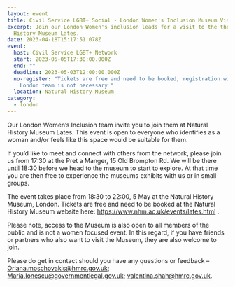 ```yaml
---
layout: event
title: Civil Service LGBT+ Social - London Women's Inclusion Museum Visit
excerpt: Join our London Women's inclusion leads for a visit to the the Natural
  History Museum Lates.
date: 2023-04-18T15:17:51.078Z
event:
  host: Civil Service LGBT+ Network
  start: 2023-05-05T17:30:00.000Z
  end: ""
  deadline: 2023-05-03T12:00:00.000Z
  no-register: "Tickets are free and need to be booked, registration with the
    London team is not necessary "
  location: Natural History Museum
category:
  - london
---
```

Our London Women’s Inclusion team invite you to join them at Natural History Museum Lates. This event is open to everyone who identifies as a woman and/or feels like this space would be suitable for them.  

If you’d like to meet and connect with others from the network, please join us from 17:30 at the Pret a Manger, 15 Old Brompton Rd. We will be there until 18:30 before we head to the museum to start to explore. At that time you are then free to experience the museums exhibits with us or in small groups. 

The event takes place from 18:30 to 22:00, 5 May at the Natural History Museum, London. Tickets are free and need to be booked at the Natural History Museum website here: https://www.nhm.ac.uk/events/lates.html .

Please note, access to the Museum is also open to all members of the public and is not a women focused event. In this regard, if you have friends or partners who also want to visit the Museum, they are also welcome to join.  

Please do get in contact should you have any questions or feedback – Oriana.moschovakis@hmrc.gov.uk; Maria.Ionescu@governmentlegal.gov.uk; valentina.shah@hmrc.gov.uk.
